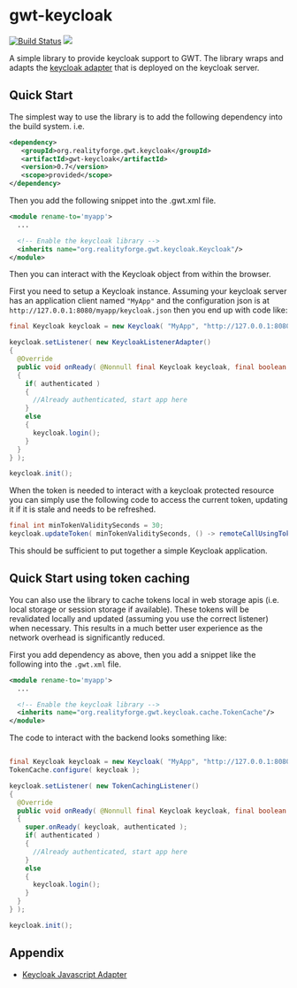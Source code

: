 # gwt-keycloak

[![Build Status](https://secure.travis-ci.org/realityforge/gwt-keycloak.svg?branch=master)](http://travis-ci.org/realityforge/gwt-keycloak)
[<img src="https://img.shields.io/maven-central/v/org.realityforge.gwt.keycloak/gwt-keycloak.svg?label=latest%20release"/>](http://search.maven.org/#search%7Cga%7C1%7Cg%3A%22org.realityforge.gwt.keycloak%22%20a%3A%22gwt-keycloak%22)

A simple library to provide keycloak support to GWT. The library wraps and adapts the
[keycloak adapter](https://www.keycloak.org/docs/3.0/securing_apps/topics/oidc/javascript-adapter.html)
that is deployed on the keycloak server.

## Quick Start

The simplest way to use the library is to add the following dependency
into the build system. i.e.

```xml
<dependency>
   <groupId>org.realityforge.gwt.keycloak</groupId>
   <artifactId>gwt-keycloak</artifactId>
   <version>0.7</version>
   <scope>provided</scope>
</dependency>
```

Then you add the following snippet into the .gwt.xml file.

```xml
<module rename-to='myapp'>
  ...

  <!-- Enable the keycloak library -->
  <inherits name="org.realityforge.gwt.keycloak.Keycloak"/>
</module>
```

Then you can interact with the Keycloak object from within the browser.

First you need to setup a Keycloak instance. Assuming your keycloak server has an application client
named `"MyApp"` and the configuration json is at `http://127.0.0.1:8080/myapp/keycloak.json` then you
end up with code like:

```java
final Keycloak keycloak = new Keycloak( "MyApp", "http://127.0.0.1:8080/myapp/keycloak.json" );

keycloak.setListener( new KeycloakListenerAdapter()
{
  @Override
  public void onReady( @Nonnull final Keycloak keycloak, final boolean authenticated )
  {
    if( authenticated )
    {
      //Already authenticated, start app here
    }
    else
    {
      keycloak.login();
    }
  }
} );

keycloak.init();
```

When the token is needed to interact with a keycloak protected resource you can simply use the following
code to access the current token, updating it if it is stale and needs to be refreshed.

```java
final int minTokenValiditySeconds = 30;
keycloak.updateToken( minTokenValiditySeconds, () -> remoteCallUsingToken( keycloak.getToken() ) );
```

This should be sufficient to put together a simple Keycloak application.

## Quick Start using token caching

You can also use the library to cache tokens local in web storage apis (i.e. local storage or session
storage if available). These tokens will be revalidated locally and updated (assuming you use the correct
listener) when necessary. This results in a much better user experience as the network overhead is significantly
reduced.

First you add dependency as above, then you add a snippet like the following into the `.gwt.xml` file.

```xml
<module rename-to='myapp'>
  ...

  <!-- Enable the keycloak library -->
  <inherits name="org.realityforge.gwt.keycloak.cache.TokenCache"/>
</module>
```

The code to interact with the backend looks something like:

```java

final Keycloak keycloak = new Keycloak( "MyApp", "http://127.0.0.1:8080/myapp/keycloak.json" );
TokenCache.configure( keycloak );

keycloak.setListener( new TokenCachingListener()
{
  @Override
  public void onReady( @Nonnull final Keycloak keycloak, final boolean authenticated )
  {
    super.onReady( keycloak, authenticated );
    if( authenticated )
    {
      //Already authenticated, start app here
    }
    else
    {
      keycloak.login();
    }
  }
} );

keycloak.init();
```

## Appendix

* [Keycloak Javascript Adapter](https://keycloak.gitbooks.io/securing-client-applications-guide/content/v/2.0/topics/oidc/javascript-adapter.html)
